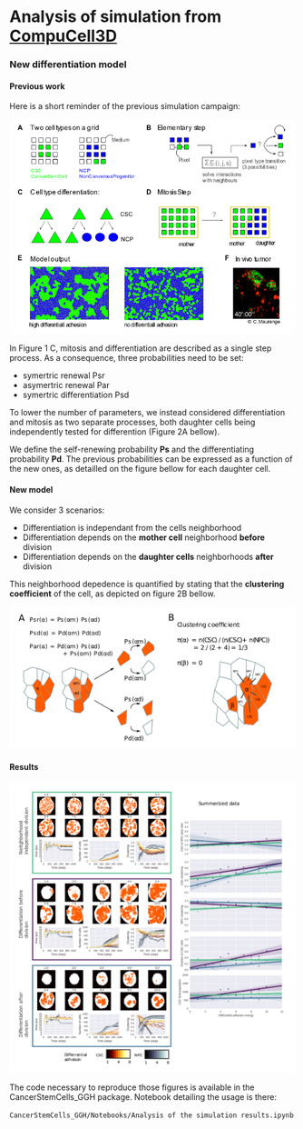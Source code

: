 
# Analysis of simulation from [CompuCell3D](http://compucell3d.org)

### New differentiation model

#### Previous work

Here is a short reminder of the previous simulation campaign:

!['Figure 1'](figure1.png)

In Figure 1 C, mitosis and differentiation are described as a single step process.
As a consequence, three probabilities need to be set:

- symertric renewal Psr
- asymertric renewal Par
- symertric differentiation Psd


To lower the number of parameters, we instead considered differentiation and mitosis as
two separate processes, both daughter cells being independently tested for differention (Figure 2A bellow).

We define the self-renewing probability **Ps** and the differentiating probability **Pd**.
The previous probabilities can be expressed as a function of the new ones, as detailled on the figure bellow
for each daughter cell.

#### New model

We consider 3 scenarios:

- Differentiation is independant from the cells neighborhood
- Differentiation depends on the **mother cell** neighborhood **before** division
- Differentiation depends on the **daughter cells** neighborhoods **after** division

This neighborhood depedence is quantified by stating that the **clustering coefficient** of the cell,
as depicted on figure 2B bellow.

!['Figure 2'](definitions.png)


#### Results



![Big Figure](simulation_exploration.png)

The code necessary to reproduce those figures is available in the CancerStemCells_GGH package.
Notebook detailing the usage is there:

`CancerStemCells_GGH/Notebooks/Analysis of the simulation results.ipynb`
